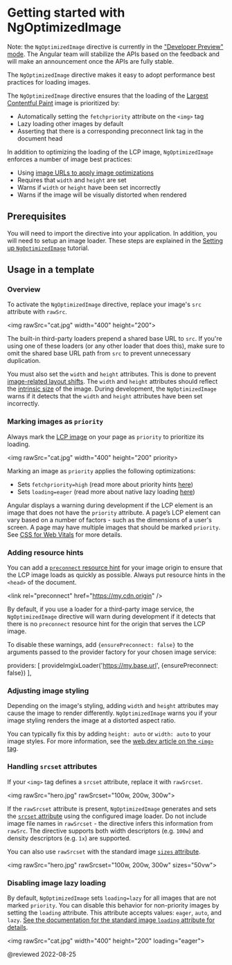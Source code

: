 # Getting started with NgOptimizedImage

Note: the `NgOptimizedImage` directive is currently in the ["Developer Preview" mode](https://angular.io/guide/releases#developer-preview). The Angular team will stabilize the APIs based on the feedback and will make an announcement once the APIs are fully stable.

The `NgOptimizedImage` directive makes it easy to adopt performance best practices for loading images.

The `NgOptimizedImage` directive ensures that the loading of the [Largest Contentful Paint](http://web.dev/lcp) image is prioritized by:

*   Automatically setting the `fetchpriority` attribute on the `<img>` tag
*   Lazy loading other images by default
*   Asserting that there is a corresponding preconnect link tag in the document head

In addition to optimizing the loading of the LCP image, `NgOptimizedImage` enforces a number of image best practices:

*   Using [image URLs to apply image optimizations](https://web.dev/image-cdns/#how-image-cdns-use-urls-to-indicate-optimization-options)
*   Requires that `width` and `height` are set
*   Warns if `width` or `height` have been set incorrectly
*   Warns if the image will be visually distorted when rendered

## Prerequisites

You will need to import the directive into your application. In addition, you will need to setup an image loader. These steps are explained in the [Setting up `NgOptimizedImage`](/guide/image-directive-setup) tutorial.

## Usage in a template

### Overview

To activate the `NgOptimizedImage` directive, replace your image's `src` attribute with `rawSrc`.

<code-example format="typescript" language="typescript">

&lt;img rawSrc="cat.jpg" width="400" height="200"&gt;

</code-example>

The built-in third-party loaders prepend a shared base URL to `src`. If you're using one of these loaders (or any other loader that does this), make sure to omit the shared base URL path from `src` to prevent unnecessary duplication.

You must also set the `width` and `height` attributes. This is done to prevent [image-related layout shifts](https://web.dev/css-web-vitals/#images-and-layout-shifts).  The `width` and `height` attributes should reflect the [intrinsic size](https://developer.mozilla.org/en-US/docs/Glossary/Intrinsic_Size) of the image. During development, the `NgOptimizedImage` warns if it detects that the `width` and `height` attributes have been set incorrectly.

### Marking images as `priority`

Always mark the [LCP image](https://web.dev/lcp/#what-elements-are-considered) on your page as `priority` to prioritize its loading.

<code-example format="typescript" language="typescript">

&lt;img rawSrc="cat.jpg" width="400" height="200" priority&gt;

</code-example>

Marking an image as `priority` applies the following optimizations:

*   Sets `fetchpriority=high` (read more about priority hints [here](https://web.dev/priority-hints))
*   Sets `loading=eager` (read more about native lazy loading [here](https://web.dev/browser-level-image-lazy-loading))

Angular displays a warning during development if the LCP element is an image that does not have the `priority` attribute. A page’s LCP element can vary based on a number of factors - such as the dimensions of a user's screen. A page may have multiple images that should be marked `priority`. See [CSS for Web Vitals](https://web.dev/css-web-vitals/#images-and-largest-contentful-paint-lcp) for more details.

### Adding resource hints

You can add a [`preconnect` resource hint](https://web.dev/preconnect-and-dns-prefetch) for your image origin to ensure that the LCP image loads as quickly as possible. Always put resource hints in the `<head>` of the document.

<code-example format="html" language="html">

&lt;link rel="preconnect" href="https://my.cdn.origin" /&gt;

</code-example>

By default, if you use a loader for a third-party image service, the `NgOptimizedImage` directive will warn during development if it detects that there is no `preconnect` resource hint for the origin that serves the LCP image.

To disable these warnings, add `{ensurePreconnect: false}` to the arguments passed to the provider factory for your chosen image service:

<code-example format="typescript" language="typescript">

providers: [
  provideImgixLoader('https://my.base.url', {ensurePreconnect: false})
],

</code-example>

### Adjusting image styling

Depending on the image's styling, adding `width` and `height` attributes may cause the image to render differently. `NgOptimizedImage` warns you if your image styling renders the image at a distorted aspect ratio.

You can typically fix this by adding `height: auto` or `width: auto` to your image styles. For more information, see the [web.dev article on the `<img>` tag](https://web.dev/patterns/web-vitals-patterns/images/img-tag).

### Handling `srcset` attributes

If your `<img>` tag defines a `srcset` attribute, replace it with `rawSrcset`.

<code-example format="html" language="html">

&lt;img rawSrc="hero.jpg" rawSrcset="100w, 200w, 300w"&gt;

</code-example>

If the `rawSrcset` attribute is present, `NgOptimizedImage` generates and sets the [`srcset` attribute](https://developer.mozilla.org/en-US/docs/Web/API/HTMLImageElement/srcset) using the configured image loader. Do not include image file names in `rawSrcset` - the directive infers this information from `rawSrc`. The directive supports both width descriptors (e.g. `100w`) and density descriptors (e.g. `1x`) are supported.

You can also use `rawSrcset` with the standard image [`sizes` attribute](https://developer.mozilla.org/en-US/docs/Web/API/HTMLImageElement/sizes).

<code-example format="html" language="html">

&lt;img rawSrc="hero.jpg" rawSrcset="100w, 200w, 300w" sizes="50vw"&gt;

</code-example>

### Disabling image lazy loading

By default, `NgOptimizedImage` sets `loading=lazy` for all images that are not marked `priority`. You can disable this behavior for non-priority images by setting the `loading` attribute. This attribute accepts values: `eager`, `auto`, and `lazy`. [See the documentation for the standard image `loading` attribute for details](https://developer.mozilla.org/en-US/docs/Web/API/HTMLImageElement/loading#value).

<code-example format="html" language="html">

&lt;img rawSrc="cat.jpg" width="400" height="200" loading="eager"&gt;

</code-example>

<!-- links -->

<!-- external links -->

<!--end links -->

@reviewed 2022-08-25
